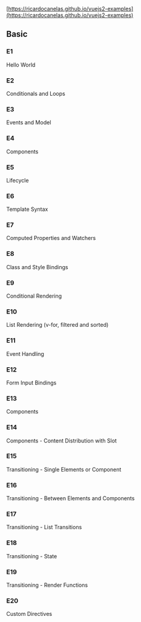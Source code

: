 
[https://ricardocanelas.github.io/vuejs2-examples](https://ricardocanelas.github.io/vuejs2-examples)

## Basic

### E1
Hello World 

### E2
Conditionals and Loops

### E3
Events and Model

### E4
Components

### E5
Lifecycle

### E6
Template Syntax

### E7
Computed Properties and Watchers

### E8
Class and Style Bindings

### E9
Conditional Rendering

### E10 
List Rendering (v-for, filtered and sorted)

### E11 
Event Handling

### E12 
Form Input Bindings

### E13 
Components

### E14
Components - Content Distribution with Slot

### E15
Transitioning - Single Elements or Component 

### E16
Transitioning - Between Elements and Components

### E17
Transitioning - List Transitions

### E18
Transitioning - State

### E19
Transitioning - Render Functions

### E20
Custom Directives
